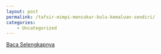 ```yaml
---
layout: post
permalink: /tafsir-mimpi-mencukur-bulu-kemaluan-sendiri/
categories:
    - Uncategorized
---
```


[Baca Selengkapnya](/02)